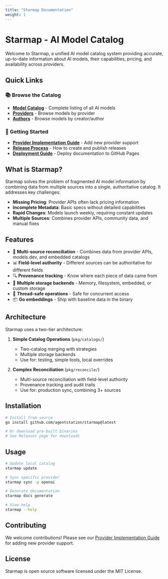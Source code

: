```yaml
---
title: "Starmap Documentation"
weight: 1
---
```


# Starmap - AI Model Catalog

Welcome to Starmap, a unified AI model catalog system providing accurate, up-to-date information about AI models, their capabilities, pricing, and availability across providers.

## Quick Links

### 📚 Browse the Catalog
- [**Model Catalog**](catalog/readme/) - Complete listing of all AI models
- [**Providers**](catalog/providers/readme/) - Browse models by provider
- [**Authors**](catalog/authors/readme/) - Browse models by creator/author

### 🚀 Getting Started
- [**Provider Implementation Guide**](provider_implementation_guide/) - Add new provider support
- [**Release Process**](release_process/) - How to create and publish releases
- [**Deployment Guide**](deployment/) - Deploy documentation to GitHub Pages

## What is Starmap?

Starmap solves the problem of fragmented AI model information by combining data from multiple sources into a single, authoritative catalog. It addresses key challenges:

- **Missing Pricing**: Provider APIs often lack pricing information
- **Incomplete Metadata**: Basic specs without detailed capabilities  
- **Rapid Changes**: Models launch weekly, requiring constant updates
- **Multiple Sources**: Combines provider APIs, community data, and manual fixes

## Features

- 🔄 **Multi-source reconciliation** - Combines data from provider APIs, models.dev, and embedded catalogs
- 📊 **Field-level authority** - Different sources can be authoritative for different fields
- 🔍 **Provenance tracking** - Know where each piece of data came from
- 💾 **Multiple storage backends** - Memory, filesystem, embedded, or custom storage
- 🧵 **Thread-safe operations** - Safe for concurrent access
- 📦 **Go embeddings** - Ship with baseline data in the binary

## Architecture

Starmap uses a two-tier architecture:

1. **Simple Catalog Operations** (`pkg/catalogs/`)
   - Two-catalog merging with strategies
   - Multiple storage backends
   - Use for: testing, simple tools, local overrides

2. **Complex Reconciliation** (`pkg/reconcile/`)
   - Multi-source reconciliation with field-level authority
   - Provenance tracking and audit trails
   - Use for: production sync, combining 3+ sources

## Installation

```bash
# Install from source
go install github.com/agentstation/starmap@latest

# Or download pre-built binaries
# See Releases page for downloads
```

## Usage

```bash
# Update local catalog
starmap update

# Sync specific provider
starmap sync -p openai

# Generate documentation
starmap docs generate

# View help
starmap --help
```

## Contributing

We welcome contributions! Please see our [Provider Implementation Guide](provider_implementation_guide/) for adding new provider support.

## License

Starmap is open source software licensed under the MIT License.